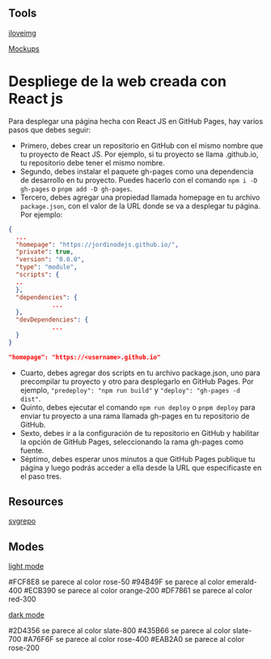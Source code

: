 ## Tools
[iloveimg](https://www.iloveimg.com/crop-image)

[Mockups](https://shots.so/)

# Despliege de la web creada con React js

Para desplegar una página hecha con React JS en GitHub Pages, hay varios pasos que debes seguir:

- Primero, debes crear un repositorio en GitHub con el mismo nombre que tu proyecto de React JS. Por ejemplo, si tu proyecto se llama <username>.github.io, tu repositorio debe tener el mismo nombre.
- Segundo, debes instalar el paquete gh-pages como una dependencia de desarrollo en tu proyecto. Puedes hacerlo con el comando `npm i -D gh-pages` o `pnpm add -D gh-pages`.
- Tercero, debes agregar una propiedad llamada homepage en tu archivo `package.json`, con el valor de la URL donde se va a desplegar tu página. Por ejemplo: 
```json
{
  ...
  "homepage": "https://jordinodejs.github.io/",
  "private": true,
  "version": "0.0.0",
  "type": "module",
  "scripts": {
  ..
  },
  "dependencies": {
            ...
  },
  "devDependencies": {
            ...
  }
}

"homepage": "https://<username>.github.io"
```
- Cuarto, debes agregar dos scripts en tu archivo package.json, uno para precompilar tu proyecto y otro para desplegarlo en GitHub Pages. Por ejemplo, `"predeploy": "npm run build"` y `"deploy": "gh-pages -d dist"`.
- Quinto, debes ejecutar el comando `npm run deploy` o `pnpm deploy` para enviar tu proyecto a una rama llamada gh-pages en tu repositorio de GitHub.
- Sexto, debes ir a la configuración de tu repositorio en GitHub y habilitar la opción de GitHub Pages, seleccionando la rama gh-pages como fuente.
- Séptimo, debes esperar unos minutos a que GitHub Pages publique tu página y luego podrás acceder a ella desde la URL que especificaste en el paso tres.

## Resources
[svgrepo](https://www.svgrepo.com/)

## Modes
[light mode](https://colorhunt.co/palette/fcf8e894b49fecb390df7861)

#FCF8E8 se parece al color rose-50
#94B49F se parece al color emerald-400
#ECB390 se parece al color orange-200
#DF7861 se parece al color red-300

[dark mode](https://colorhunt.co/palette/2d4356435b66a76f6feab2a0)

#2D4356 se parece al color slate-800
#435B66 se parece al color slate-700
#A76F6F se parece al color rose-400
#EAB2A0 se parece al color rose-200
